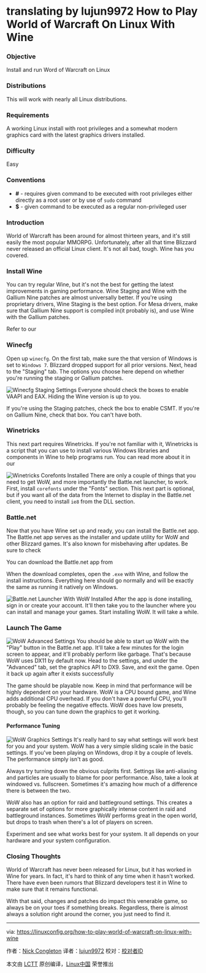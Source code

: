translating by lujun9972
How to Play World of Warcraft On Linux With Wine
======

### Objective

Install and run Word of Warcraft on Linux

### Distributions

This will work with nearly all Linux distributions.

### Requirements

A working Linux install with root privileges and a somewhat modern graphics card with the latest graphics drivers installed.

### Difficulty

Easy

### Conventions

  * **#** \- requires given command to be executed with root privileges either directly as a root user or by use of `sudo` command
  * **$** \- given command to be executed as a regular non-privileged user



### Introduction

World of Warcraft has been around for almost thirteen years, and it's still easily the most popular MMORPG. Unfortunately, after all that time Blizzard never released an official Linux client. It's not all bad, tough. Wine has you covered.

### Install Wine

You can try regular Wine, but it's not the best for getting the latest improvements in gaming performance. Wine Staging and Wine with the Gallium Nine patches are almost universally better. If you're using proprietary drivers, Wine Staging is the best option. For Mesa drivers, make sure that Gallium Nine support is compiled in(it probably is), and use Wine with the Gallium patches.

Refer to our

### Winecfg

Open up `winecfg`. On the first tab, make sure the that version of Windows is set to `Windows 7`. Blizzard dropped support for all prior versions. Next, head to the "Staging" tab. The options you choose here depend on whether you're running the staging or Gallium patches.

![Winecfg Staging Settings][1]
Everyone should check the boxes to enable VAAPI and EAX. Hiding the Wine version is up to you.

If you're using the Staging patches, check the box to enable CSMT. If you're on Gallium Nine, check that box. You can't have both.

### Winetricks

This next part requires Winetricks. If you're not familiar with it, Winetricks is a script that you can use to install various Windows libraries and components in Wine to help programs run. You can read more about it in our

![Winetricks Corefonts Installed][2]
There are only a couple of things that you need to get WoW, and more importantly the Battle.net launcher, to work. First, install `corefonts` under the "Fonts" section. This next part is optional, but if you want all of the data from the Internet to display in the Battle.net client, you need to install `ie8` from the DLL section.

### Battle.net

Now that you have Wine set up and ready, you can install the Battle.net app. The Battle.net app serves as the installer and update utility for WoW and other Blizzard games. It's also known for misbehaving after updates. Be sure to check

You can download the Battle.net app from

When the download completes, open the `.exe` with Wine, and follow the install instructions. Everything here should go normally and will be exactly the same as running it natively on Windows.

![Battle.net Launcher With WoW Installed][3]
After the app is done installing, sign in or create your account. It'll then take you to the launcher where you can install and manage your games. Start installing WoW. It will take a while.

### Launch The Game


![WoW Advanced Settings][4]
You should be able to start up WoW with the "Play" button in the Battle.net app. It'll take a few minutes for the login screen to appear, and it'll probably perform like garbage. That's because WoW uses DX11 by default now. Head to the settings, and under the "Advanced" tab, set the graphics API to DX9. Save, and exit the game. Open it back up again after it exists successfully

The game should be playable now. Keep in mind that performance will be highly dependent on your hardware. WoW is a CPU bound game, and Wine adds additional CPU overhead. If you don't have a powerful CPU, you'll probably be feeling the negative effects. WoW does have low presets, though, so you can tune down the graphics to get it working.

#### Performance Tuning


![WoW Graphics Settings][5]
It's really hard to say what settings will work best for you and your system. WoW has a very simple sliding scale in the basic settings. If you've been playing on Windows, drop it by a couple of levels. The performance simply isn't as good.

Always try turning down the obvious culprits first. Settings like anti-aliasing and particles are usually to blame for poor performance. Also, take a look at windowed vs. fullscreen. Sometimes it's amazing how much of a difference there is between the two.

WoW also has an option for raid and battleground settings. This creates a separate set of options for more graphically intense content in raid and battleground instances. Sometimes WoW performs great in the open world, but drops to trash when there's a lot of players on screen.

Experiment and see what works best for your system. It all depends on your hardware and your system configuration.

### Closing Thoughts

World of Warcraft has never been released for Linux, but it has worked in Wine for years. In fact, it's hard to think of any time when it hasn't worked. There have even been rumors that Blizzard developers test it in Wine to make sure that it remains functional.

With that said, changes and patches do impact this venerable game, so always be on your toes if something breaks. Regardless, there is almost always a solution right around the corner, you just need to find it.


--------------------------------------------------------------------------------

via: https://linuxconfig.org/how-to-play-world-of-warcraft-on-linux-with-wine

作者：[Nick Congleton][a]
译者：[lujun9972](https://github.com/lujun9972)
校对：[校对者ID](https://github.com/校对者ID)

本文由 [LCTT](https://github.com/LCTT/TranslateProject) 原创编译，[Linux中国](https://linux.cn/) 荣誉推出

[a]:https://linuxconfig.org
[1]:https://linuxconfig.org/images/wow-wine-staging.jpg
[2]:https://linuxconfig.org/images/wow-wine-corefonts.jpg
[3]:https://linuxconfig.org/images/wow-bnet.jpg
[4]:https://linuxconfig.org/images/wow-api.jpg
[5]:https://linuxconfig.org/images/wow-settings.jpg
